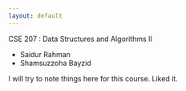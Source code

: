 ```yaml
---
layout: default
---
```


CSE 207 : Data Structures and Algorithms II
- Saidur Rahman
- Shamsuzzoha Bayzid

I will try to note things here for this course. Liked it.
